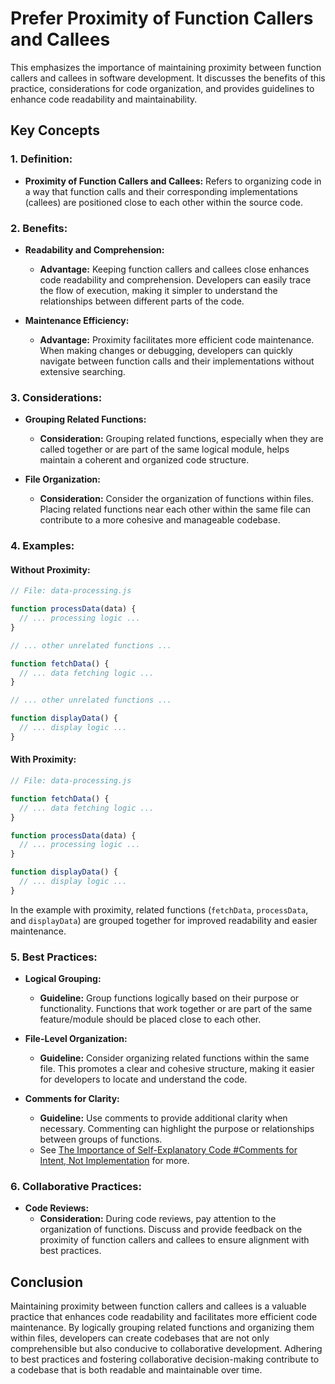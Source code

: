 # Prefer Proximity of Function Callers and Callees

This emphasizes the importance of maintaining proximity between function callers and callees in software development. It discusses the benefits of this practice, considerations for code organization, and provides guidelines to enhance code readability and maintainability.

## Key Concepts

### 1. **Definition:**
   - **Proximity of Function Callers and Callees:** Refers to organizing code in a way that function calls and their corresponding implementations (callees) are positioned close to each other within the source code.

### 2. **Benefits:**
   - **Readability and Comprehension:**
     - **Advantage:** Keeping function callers and callees close enhances code readability and comprehension. Developers can easily trace the flow of execution, making it simpler to understand the relationships between different parts of the code.

   - **Maintenance Efficiency:**
     - **Advantage:** Proximity facilitates more efficient code maintenance. When making changes or debugging, developers can quickly navigate between function calls and their implementations without extensive searching.

### 3. **Considerations:**
   - **Grouping Related Functions:**
     - **Consideration:** Grouping related functions, especially when they are called together or are part of the same logical module, helps maintain a coherent and organized code structure.

   - **File Organization:**
     - **Consideration:** Consider the organization of functions within files. Placing related functions near each other within the same file can contribute to a more cohesive and manageable codebase.

### 4. **Examples:**

#### Without Proximity:

```javascript
// File: data-processing.js

function processData(data) {
  // ... processing logic ...
}

// ... other unrelated functions ...

function fetchData() {
  // ... data fetching logic ...
}

// ... other unrelated functions ...

function displayData() {
  // ... display logic ...
}
```

#### With Proximity:

```javascript
// File: data-processing.js

function fetchData() {
  // ... data fetching logic ...
}

function processData(data) {
  // ... processing logic ...
}

function displayData() {
  // ... display logic ...
}
```

In the example with proximity, related functions (`fetchData`, `processData`, and `displayData`) are grouped together for improved readability and easier maintenance.

### 5. **Best Practices:**
   - **Logical Grouping:**
     - **Guideline:** Group functions logically based on their purpose or functionality. Functions that work together or are part of the same feature/module should be placed close to each other.

   - **File-Level Organization:**
     - **Guideline:** Consider organizing related functions within the same file. This promotes a clear and cohesive structure, making it easier for developers to locate and understand the code.

   - **Comments for Clarity:**
     - **Guideline:** Use comments to provide additional clarity when necessary. Commenting can highlight the purpose or relationships between groups of functions. 
     - See [The Importance of Self-Explanatory Code #Comments for Intent, Not Implementation](./Self-Explain.md#4-best-practices) for more.

### 6. **Collaborative Practices:**
   - **Code Reviews:**
     - **Consideration:** During code reviews, pay attention to the organization of functions. Discuss and provide feedback on the proximity of function callers and callees to ensure alignment with best practices.


## Conclusion

Maintaining proximity between function callers and callees is a valuable practice that enhances code readability and facilitates more efficient code maintenance. By logically grouping related functions and organizing them within files, developers can create codebases that are not only comprehensible but also conducive to collaborative development. Adhering to best practices and fostering collaborative decision-making contribute to a codebase that is both readable and maintainable over time.